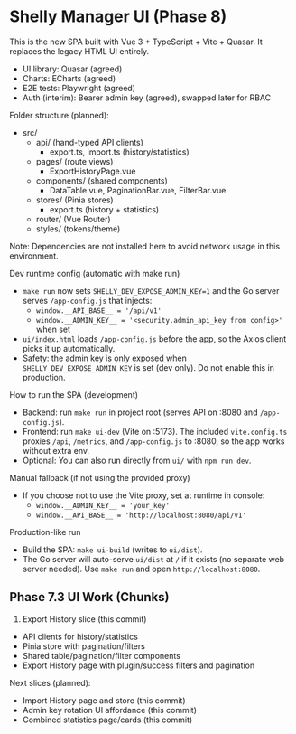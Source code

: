 # Shelly Manager UI (Phase 8)

This is the new SPA built with Vue 3 + TypeScript + Vite + Quasar. It replaces the legacy HTML UI entirely.

- UI library: Quasar (agreed)
- Charts: ECharts (agreed)
- E2E tests: Playwright (agreed)
- Auth (interim): Bearer admin key (agreed), swapped later for RBAC

Folder structure (planned):
- src/
  - api/ (hand-typed API clients)
    - export.ts, import.ts (history/statistics)
  - pages/ (route views)
    - ExportHistoryPage.vue
  - components/ (shared components)
    - DataTable.vue, PaginationBar.vue, FilterBar.vue
  - stores/ (Pinia stores)
    - export.ts (history + statistics)
  - router/ (Vue Router)
  - styles/ (tokens/theme)

Note: Dependencies are not installed here to avoid network usage in this environment.

Dev runtime config (automatic with make run)
- `make run` now sets `SHELLY_DEV_EXPOSE_ADMIN_KEY=1` and the Go server serves `/app-config.js` that injects:
  - `window.__API_BASE__ = '/api/v1'`
  - `window.__ADMIN_KEY__ = '<security.admin_api_key from config>'` when set
- `ui/index.html` loads `/app-config.js` before the app, so the Axios client picks it up automatically.
- Safety: the admin key is only exposed when `SHELLY_DEV_EXPOSE_ADMIN_KEY` is set (dev only). Do not enable this in production.

How to run the SPA (development)
- Backend: run `make run` in project root (serves API on :8080 and `/app-config.js`).
- Frontend: run `make ui-dev` (Vite on :5173). The included `vite.config.ts` proxies `/api`, `/metrics`, and `/app-config.js` to :8080, so the app works without extra env.
- Optional: You can also run directly from `ui/` with `npm run dev`.

Manual fallback (if not using the provided proxy)
- If you choose not to use the Vite proxy, set at runtime in console:
  - `window.__ADMIN_KEY__ = 'your_key'`
  - `window.__API_BASE__ = 'http://localhost:8080/api/v1'`

Production-like run
- Build the SPA: `make ui-build` (writes to `ui/dist`).
- The Go server will auto-serve `ui/dist` at `/` if it exists (no separate web server needed). Use `make run` and open `http://localhost:8080`.

## Phase 7.3 UI Work (Chunks)

1) Export History slice (this commit)
- API clients for history/statistics
- Pinia store with pagination/filters
- Shared table/pagination/filter components
- Export History page with plugin/success filters and pagination

Next slices (planned):
 - Import History page and store (this commit)
 - Admin key rotation UI affordance (this commit)
 - Combined statistics page/cards (this commit)
